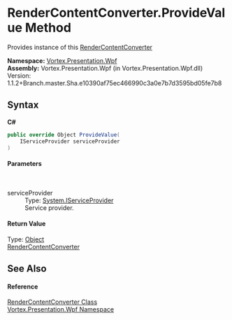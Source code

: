 # RenderContentConverter.ProvideValue Method 
 

Provides instance of this <a href="T_Vortex_Presentation_Wpf_RenderContentConverter.md">RenderContentConverter</a>

**Namespace:**&nbsp;<a href="N_Vortex_Presentation_Wpf.md">Vortex.Presentation.Wpf</a><br />**Assembly:**&nbsp;Vortex.Presentation.Wpf (in Vortex.Presentation.Wpf.dll) Version: 1.1.2+Branch.master.Sha.e10390af75ec466990c3a0e7b7d3595bd05fe7b8

## Syntax

**C#**<br />
``` C#
public override Object ProvideValue(
	IServiceProvider serviceProvider
)
```


#### Parameters
&nbsp;<dl><dt>serviceProvider</dt><dd>Type: <a href="http://msdn2.microsoft.com/en-us/library/zbywf1tw" target="_blank">System.IServiceProvider</a><br />Service provider.</dd></dl>

#### Return Value
Type: <a href="http://msdn2.microsoft.com/en-us/library/e5kfa45b" target="_blank">Object</a><br /><a href="T_Vortex_Presentation_Wpf_RenderContentConverter.md">RenderContentConverter</a>

## See Also


#### Reference
<a href="T_Vortex_Presentation_Wpf_RenderContentConverter.md">RenderContentConverter Class</a><br /><a href="N_Vortex_Presentation_Wpf.md">Vortex.Presentation.Wpf Namespace</a><br />